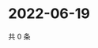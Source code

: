 # 2022-06-19

共 0 条

<!-- BEGIN WEIBO -->
<!-- 最后更新时间 Sun Jun 19 2022 00:01:04 GMT+0800 (China Standard Time) -->

<!-- END WEIBO -->
